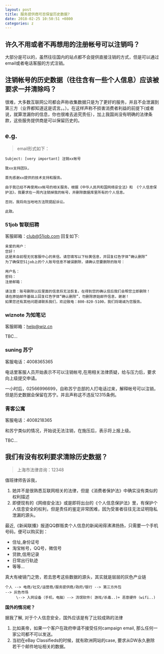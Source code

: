 ```yaml
---
layout: post
title: 服务提供商可否保留历史数据?
date: 2018-02-25 10:50:51 +0800
categories: z
---
```


## 许久不用或者不再想用的注册帐号可以注销吗？

大部分是可以的，虽然往往国内的站点都不会提供直接注销的方式，但是可以通过email或者电话客服的方式注销。

## 注销帐号的历史数据（往往含有一些个人信息）应该被要求一并清除吗？

很难，大多数互联网公司都会声称收集数据只是为了更好的服务，并且不会泄漏到第三方（业界都知道这是谎言。。）。在这样声称不损害消费者利益的前提下(或者说，就算泄漏你的信息，你也很难去追究责任），加上我国尚没有明确的法律条款，这些服务提供商是可以保留历史的。

## e.g.

> email形式如下：

```
Subject: [very important] 注销xx帐号 
 
致xx支持团队，
  
首先感谢xx提供的技术支持和服务。
   
由于我已经不再使用xx帐号的相关服务，根据《中华人民共和国网络安全法》和 《个人信息保护法》，我要求在一周内注销掉我的帐号，并删除数据库里所有的个人信息。
    
否则，我将向当地地方法院提起诉讼。
     
此致。
```

### 51job 智联招聘
客服邮箱：club@51job.com
回复如下:
```
亲爱的用户：
您好！
这是来自前程无忧客服中心的来信。请您填写以下标黄信息，并回复红色字体“确认删除”
为了确保您51job上的个人账号信息不被误删除，请确认您要删除的账号：
 
用户名：
密码：
注册邮箱：
   
请注意：账号删除以后里面的信息将无法恢复。在得到您的确认信后我们会帮您立即删除！
请在原始邮件基础上回复红色字体“确认删除”，勿删除原始邮件信息，谢谢！
如果您还有其他问题请联系我们，欢迎致电：800-820-5100，我们将竭诚为您服务。
```

### wiznote 为知笔记
客服邮箱：help@wiz.cn

TBC...

### suning 苏宁
客服电话：4008365365

电话里客服人员开始表示不可以注销帐号,在用相关法律质疑，给与压力后，要求向上级提交申请。

一小时后，02566996699，自称苏宁总部的人打电话过来，解释帐号可以注销，但是历史数据会保留在苏宁。并且声称这不违反12315条例。

### 青客公寓
客服电话：4008218365

和苏宁类似的情况，开始说无法注销，在施压后，表示将上报上级。

TBC...

## 我们有没有权利要求清除历史数据？

> 上海市法律咨询：12348

值班律师告诉我，

1. 她并不是很熟悉互联网相关的法律，但是《消费者保护法》中确实没有类似的权利描述
2. 即便现有的《网络安全法》或是即将出台的《个人信息保护法》里，有保护个人信息安全的权利，但是责任的鉴定非常困难，因为受害者往往无法证明隐私泄漏的源头。

最近,《新闻联播》报道QQ群贩卖个人信息的新闻闹得沸沸扬扬，只需要一个手机号码，便可以购买到：

- 住址,身份证号
- 淘宝帐号，QQ号，微信号
- 贷款,信用记录
- 日常出行轨迹
- 等等...

真大有棱镜门之势，若去思考这些数据的源头，其实就是层层的灰色产业链
```
个人 --> 电商/社交/运营商/服务提供商/政府/银行 --> 第三方外包                           --> 灰色市场
     \--> 入网设备（手机，电脑）--> 流氓软件( 游戏/杀毒..)+ 恶意硬件（wifi..) 
```

**国外的情况呢？**

据我了解, 对于个人信息安全，国外应该是有了比较成熟的法律

1. 比如美帝，如果一个客户在政府申请不接受任何campaign email, 那么任何一家公司都不可以发送。
2. 当初在eBay Classifieds的时候，就有欧洲网站的case, 要求从DW永久删除若干个邮件地址相关的数据。





